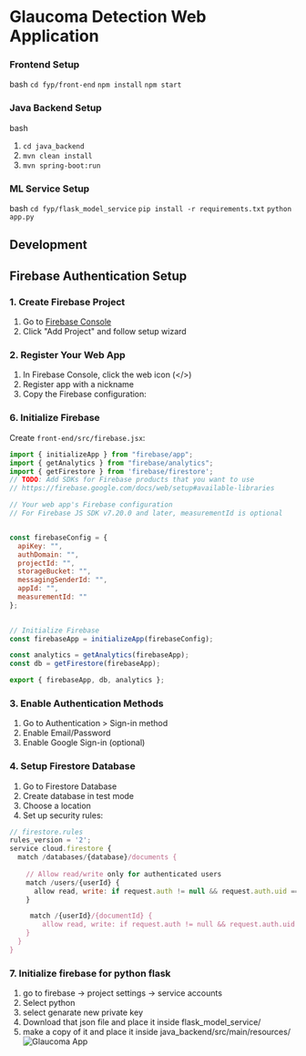 # Glaucoma Detection Web Application

### Frontend Setup
bash
``cd fyp/front-end``
``npm install``
``npm start``

### Java Backend Setup
bash
1. ``cd java_backend``
2. ``mvn clean install``
3. ``mvn spring-boot:run``

### ML Service Setup
bash
``cd fyp/flask_model_service``
``pip install -r requirements.txt``
``python app.py``

## Development

## Firebase Authentication Setup

### 1. Create Firebase Project
1. Go to [Firebase Console](https://console.firebase.google.com/)
2. Click "Add Project" and follow setup wizard

### 2. Register Your Web App
1. In Firebase Console, click the web icon (</>)
2. Register app with a nickname
3. Copy the Firebase configuration:

### 6. Initialize Firebase
Create `front-end/src/firebase.jsx`:
```javascript
import { initializeApp } from "firebase/app";
import { getAnalytics } from "firebase/analytics";
import { getFirestore } from 'firebase/firestore';
// TODO: Add SDKs for Firebase products that you want to use
// https://firebase.google.com/docs/web/setup#available-libraries

// Your web app's Firebase configuration
// For Firebase JS SDK v7.20.0 and later, measurementId is optional


const firebaseConfig = {
  apiKey: "",
  authDomain: "",
  projectId: "",
  storageBucket: "",
  messagingSenderId: "",
  appId: "",
  measurementId: ""
};
 

// Initialize Firebase
const firebaseApp = initializeApp(firebaseConfig);

const analytics = getAnalytics(firebaseApp);
const db = getFirestore(firebaseApp);

export { firebaseApp, db, analytics };
```


### 3. Enable Authentication Methods
1. Go to Authentication > Sign-in method
2. Enable Email/Password
3. Enable Google Sign-in (optional)

### 4. Setup Firestore Database
1. Go to Firestore Database
2. Create database in test mode
3. Choose a location
4. Set up security rules:

```javascript
// firestore.rules
rules_version = '2';
service cloud.firestore {
  match /databases/{database}/documents {
    
    // Allow read/write only for authenticated users
    match /users/{userId} {
      allow read, write: if request.auth != null && request.auth.uid == userId;
    }

     match /{userId}/{documentId} {
        allow read, write: if request.auth != null && request.auth.uid == userId;
    }
  }
}

```

### 7. Initialize firebase for python flask
1. go to firebase -> project settings -> service accounts
2. Select python 
3. select genarate new private key
4. Download that json file and place it inside flask_model_service/
5. make a copy of it and place it inside java_backend/src/main/resources/
![Glaucoma App](https://github.com/user-attachments/assets/4ecafac3-58cb-4762-a58c-45e5d6c70807)

